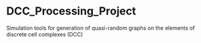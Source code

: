 # DCC_Processing_Project
Simulation tools for generation of quasi-random graphs on the elements of discrete cell complexes (DCC)

